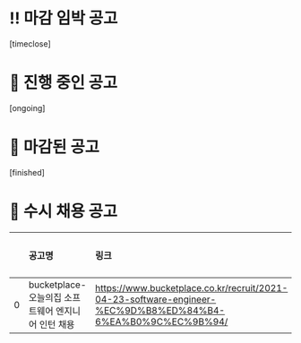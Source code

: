 # ‼️ 마감 임박 공고
[timeclose]


# 🚌 진행 중인 공고
[ongoing]


# 🚌 마감된 공고
[finished]



# 📡 수시 채용 공고

|    | 공고명                                | 링크                                                                                                         |   마감일 |
|---:|:-----------------------------------|:-----------------------------------------------------------------------------------------------------------|------:|
|  0 | bucketplace- 오늘의집 소프트웨어 엔지니어 인턴 채용 | https://www.bucketplace.co.kr/recruit/2021-04-23-software-engineer-%EC%9D%B8%ED%84%B4-6%EA%B0%9C%EC%9B%94/ |   nan |